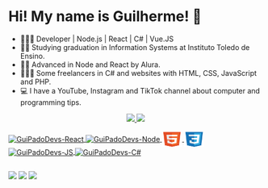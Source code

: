 # Hi! My name is Guilherme! 👋

 - 👨🏻‍💻 Developer | Node.js | React | C# | Vue.JS
 - 👨‍🎓 Studying graduation in Information Systems at Instituto Toledo de Ensino.
 - 👨‍🎓 Advanced in Node and React by Alura.
 - 👨🏻‍💻 Some freelancers in C# and websites with HTML, CSS, JavaScript and PHP.
 - 💻 I have a YouTube, Instagram and TikTok channel about computer and programming tips.

<div align="center">
  <a href="https://github.com/GuiPadoDevs">
  <img height="180em" src="https://github-readme-stats.vercel.app/api?username=GuiPadoDevs&show_icons=true&theme=dracula&include_all_commits=true&count_private=true"/>
  <img height="180em" src="https://github-readme-stats.vercel.app/api/top-langs/?username=GuiPadoDevs&layout=compact&langs_count=7&theme=dracula"/>
</div>
<div style="display: inline_block"><br>
  <img align="center" alt="GuiPadoDevs-React" height="30" width="40" src="https://cdn.jsdelivr.net/gh/devicons/devicon/icons/react/react-original.svg">
  <img align="center" alt="GuiPadoDevs-Node" height="30" width="40" src="https://cdn.jsdelivr.net/gh/devicons/devicon/icons/nodejs/nodejs-original.svg">
  <img align="center" alt="GuiPadoDevs-HTML" height="30" width="40" src="https://raw.githubusercontent.com/devicons/devicon/master/icons/html5/html5-original.svg">
  <img align="center" alt="GuiPadoDevs-CSS" height="30" width="40" src="https://raw.githubusercontent.com/devicons/devicon/master/icons/css3/css3-original.svg">
  <img align="center" alt="GuiPadoDevs-JS" height="30" width="40" src="https://cdn.jsdelivr.net/gh/devicons/devicon/icons/javascript/javascript-original.svg">
  <img align="center" alt="GuiPadoDevs-C#" height="30" width="40" src="https://cdn.jsdelivr.net/gh/devicons/devicon@latest/icons/csharp/csharp-original.svg">
</div>
  
  ##
 
<div> 
  <a href="https://www.youtube.com/channel/UCZW3lPIf5IKURtpls7Hadyw" target="_blank"><img src="https://img.shields.io/badge/YouTube-FF0000?style=for-the-badge&logo=youtube&logoColor=white" target="_blank"></a>
  <a href="https://www.instagram.com/info.tech_gp/" target="_blank"><img src="https://img.shields.io/badge/-Instagram-%23E4405F?style=for-the-badge&logo=instagram&logoColor=white" target="_blank"></a>
  <a href="https://www.linkedin.com/in/guilherme-padovine-9184a820a" target="_blank"><img src="https://img.shields.io/badge/-LinkedIn-%230077B5?style=for-the-badge&logo=linkedin&logoColor=white" target="_blank"></a> 
 
</div>
